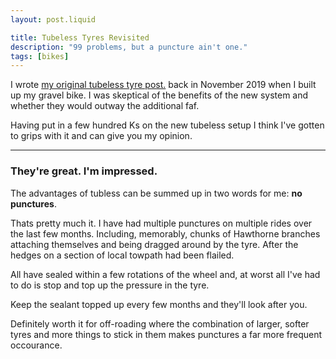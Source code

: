 ```yaml
---
layout: post.liquid

title: Tubeless Tyres Revisited
description: "99 problems, but a puncture ain't one."
tags: [bikes]
---
```


I wrote [my original tubeless tyre post.](/posts/2019-11-12-tubless-tyre-setup.html) back in November 2019 when I built up my gravel bike. I was skeptical of the benefits of the new system and whether they would outway the additional faf.

Having put in a few hundred Ks on the new tubeless setup I think I've gotten to grips with it and can give you my opinion.

---

### They're great. I'm impressed.

The advantages of tubless can be summed up in two words for me: __no punctures__.

Thats pretty much it. I have had multiple punctures on multiple rides over the last few months. Including, memorably, chunks of Hawthorne branches attaching themselves and being dragged around by the tyre. After the hedges on a section of local towpath had been flailed.

All have sealed within a few rotations of the wheel and, at worst all I've had to do is stop and top up the pressure in the tyre.

Keep the sealant topped up every few months and they'll look after you.

Definitely worth it for off-roading where the combination of larger, softer tyres and more things to stick in them makes punctures a far more frequent occourance.
